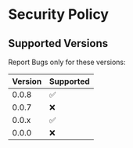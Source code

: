 # Security Policy

## Supported Versions
Report Bugs only for these versions:

| Version | Supported          |
| ------- | ------------------ |
| 0.0.8   | :white_check_mark: |
| 0.0.7   | :x:                |
| 0.0.x   | :white_check_mark: |
| 0.0.0   | :x:                |
